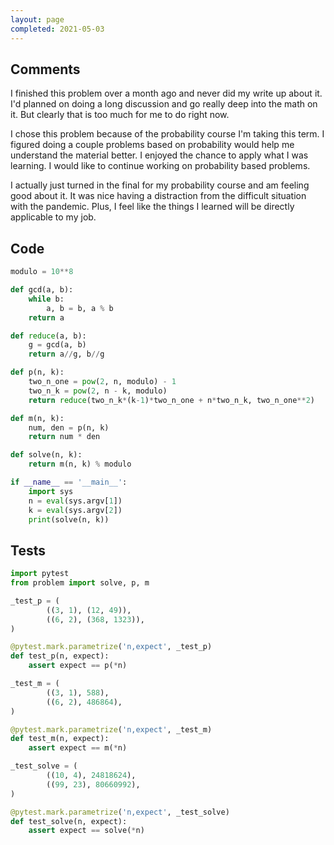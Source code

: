 ```yaml
---
layout: page
completed: 2021-05-03
---
```


## Comments

I finished this problem over a month ago and never did my write up about it.
I'd planned on doing a long discussion and go really deep into the math on it.
But clearly that is too much for me to do right now.

I chose this problem because of the probability course I'm taking this term. I
figured doing a couple problems based on probability would help me understand
the material better. I enjoyed the chance to apply what I was learning. I would
like to continue working on probability based problems.

I actually just turned in the final for my probability course and am feeling
good about it. It was nice having a distraction from the difficult situation
with the pandemic. Plus, I feel like the things I learned will be directly
applicable to my job.

## Code

```python
modulo = 10**8

def gcd(a, b):
    while b:
        a, b = b, a % b
    return a

def reduce(a, b):
    g = gcd(a, b)
    return a//g, b//g

def p(n, k):
    two_n_one = pow(2, n, modulo) - 1
    two_n_k = pow(2, n - k, modulo)
    return reduce(two_n_k*(k-1)*two_n_one + n*two_n_k, two_n_one**2)

def m(n, k):
    num, den = p(n, k)
    return num * den

def solve(n, k):
    return m(n, k) % modulo

if __name__ == '__main__':
    import sys
    n = eval(sys.argv[1])
    k = eval(sys.argv[2])
    print(solve(n, k))
```

## Tests

```python
import pytest
from problem import solve, p, m

_test_p = (
        ((3, 1), (12, 49)),
        ((6, 2), (368, 1323)),
)

@pytest.mark.parametrize('n,expect', _test_p)
def test_p(n, expect):
    assert expect == p(*n)

_test_m = (
        ((3, 1), 588),
        ((6, 2), 486864),
)

@pytest.mark.parametrize('n,expect', _test_m)
def test_m(n, expect):
    assert expect == m(*n)

_test_solve = (
        ((10, 4), 24818624),
        ((99, 23), 80660992),
)

@pytest.mark.parametrize('n,expect', _test_solve)
def test_solve(n, expect):
    assert expect == solve(*n)
```
